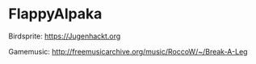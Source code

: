 # FlappyAlpaka

Birdsprite: https://Jugenhackt.org

Gamemusic: http://freemusicarchive.org/music/RoccoW/~/Break-A-Leg